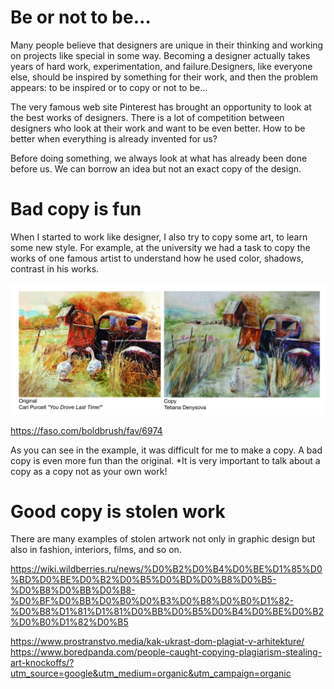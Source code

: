 
# Be or not to be…
Many people believe that designers are unique in their thinking and working on projects like special in some way. Becoming a designer actually takes years of hard work, experimentation, and failure.Designers, like everyone else, should be inspired by something for their work, and then the problem appears: to be inspired or to copy or not to be...

The very famous web site Pinterest has brought an opportunity to look at the best works of designers. There is a lot of competition between designers who look at their work and want to be even better. How to be better when everything is already invented for us?

Before doing something, we always look at what has already been done before us. We can borrow an idea but not an exact copy of the design. 

# Bad copy is fun
When I started to work like designer, I also try to copy some art, to learn some new style. For example, at the university we had a task to copy the works of one famous artist to understand how he used color, shadows, contrast in his works.

<img src="/newfilder/Tetiana_Denysova_CopyArt.jpg"> 

https://faso.com/boldbrush/fav/6974

 As you can see in the example, it was difficult for me to make a copy. A bad copy is even more fun than the original.
*It is very important to talk about a copy as a copy not as your own work!

# Good copy is stolen work

There are many examples of stolen artwork not only in graphic design but also in fashion, interiors, films, and so on. 


https://wiki.wildberries.ru/news/%D0%B2%D0%B4%D0%BE%D1%85%D0%BD%D0%BE%D0%B2%D0%B5%D0%BD%D0%B8%D0%B5-%D0%B8%D0%BB%D0%B8-%D0%BF%D0%BB%D0%B0%D0%B3%D0%B8%D0%B0%D1%82-%D0%B8%D1%81%D1%81%D0%BB%D0%B5%D0%B4%D0%BE%D0%B2%D0%B0%D1%82%D0%B5

https://www.prostranstvo.media/kak-ukrast-dom-plagiat-v-arhitekture/
https://www.boredpanda.com/people-caught-copying-plagiarism-stealing-art-knockoffs/?utm_source=google&utm_medium=organic&utm_campaign=organic
 
